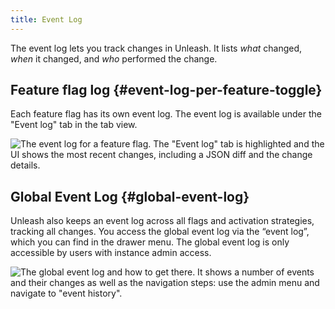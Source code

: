 ```yaml
---
title: Event Log
---
```


The event log lets you track changes in Unleash. It lists _what_ changed, _when_ it changed, and _who_ performed the change.

## Feature flag log {#event-log-per-feature-toggle}

<span id="audit-log-per-feature-flag" data-reason="backwards-compatibility"></span>

Each feature flag has its own event log. The event log is available under the "Event log" tab in the tab view.

![The event log for a feature flag. The "Event log" tab is highlighted and the UI shows the most recent changes, including a JSON diff and the change details.](/img/unleash-toggle-history.png)

## Global Event Log {#global-event-log}

<span id="global-audit-log" data-reason="backwards-compatibility"></span>

Unleash also keeps an event log across all flags and activation strategies, tracking all changes. You access the global event log via the “event log”, which you can find in the drawer menu. The global event log is only accessible by users with instance admin access.

![The global event log and how to get there. It shows a number of events and their changes as well as the navigation steps: use the admin menu and navigate to "event history".](/img/global_audit_log.png)
